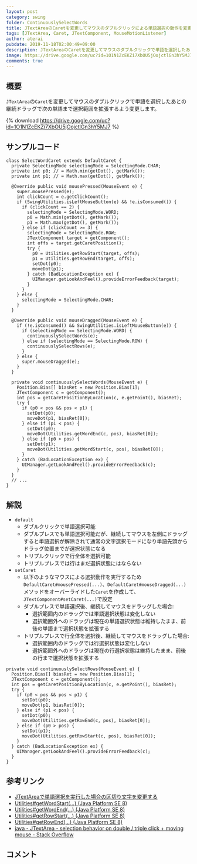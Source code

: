 ```yaml
---
layout: post
category: swing
folder: ContinuouslySelectWords
title: JTextAreaのCaretを変更してマウスのダブルクリックによる単語選択の動作を変更する
tags: [JTextArea, Caret, JTextComponent, MouseMotionListener]
author: aterai
pubdate: 2019-11-18T02:00:49+09:00
description: JTextAreaのCaretを変更してマウスのダブルクリックで単語を選択したあとの継続ドラッグで次の単語まで選択範囲を拡張するよう変更します。
image: https://drive.google.com/uc?id=1O1N1ZcEKZi7XbOU5jOojctlGn3hY5MJ7
comments: true
---
```

## 概要
`JTextArea`の`Caret`を変更してマウスのダブルクリックで単語を選択したあとの継続ドラッグで次の単語まで選択範囲を拡張するよう変更します。

{% download https://drive.google.com/uc?id=1O1N1ZcEKZi7XbOU5jOojctlGn3hY5MJ7 %}

## サンプルコード
<pre class="prettyprint"><code>class SelectWordCaret extends DefaultCaret {
  private SelectingMode selectingMode = SelectingMode.CHAR;
  private int p0; // = Math.min(getDot(), getMark());
  private int p1; // = Math.max(getDot(), getMark());

  @Override public void mousePressed(MouseEvent e) {
    super.mousePressed(e);
    int clickCount = e.getClickCount();
    if (SwingUtilities.isLeftMouseButton(e) &amp;&amp; !e.isConsumed()) {
      if (clickCount == 2) {
        selectingMode = SelectingMode.WORD;
        p0 = Math.min(getDot(), getMark());
        p1 = Math.max(getDot(), getMark());
      } else if (clickCount &gt;= 3) {
        selectingMode = SelectingMode.ROW;
        JTextComponent target = getComponent();
        int offs = target.getCaretPosition();
        try {
          p0 = Utilities.getRowStart(target, offs);
          p1 = Utilities.getRowEnd(target, offs);
          setDot(p0);
          moveDot(p1);
        } catch (BadLocationException ex) {
          UIManager.getLookAndFeel().provideErrorFeedback(target);
        }
      }
    } else {
      selectingMode = SelectingMode.CHAR;
    }
  }

  @Override public void mouseDragged(MouseEvent e) {
    if (!e.isConsumed() &amp;&amp; SwingUtilities.isLeftMouseButton(e)) {
      if (selectingMode == SelectingMode.WORD) {
        continuouslySelectWords(e);
      } else if (selectingMode == SelectingMode.ROW) {
        continuouslySelectRows(e);
      }
    } else {
      super.mouseDragged(e);
    }
  }

  private void continuouslySelectWords(MouseEvent e) {
    Position.Bias[] biasRet = new Position.Bias[1];
    JTextComponent c = getComponent();
    int pos = getCaretPositionByLocation(c, e.getPoint(), biasRet);
    try {
      if (p0 &lt; pos &amp;&amp; pos &lt; p1) {
        setDot(p0);
        moveDot(p1, biasRet[0]);
      } else if (p1 &lt; pos) {
        setDot(p0);
        moveDot(Utilities.getWordEnd(c, pos), biasRet[0]);
      } else if (p0 &gt; pos) {
        setDot(p1);
        moveDot(Utilities.getWordStart(c, pos), biasRet[0]);
      }
    } catch (BadLocationException ex) {
      UIManager.getLookAndFeel().provideErrorFeedback(c);
    }
  }
  // ...
}
</code></pre>

## 解説
- `default`
    - ダブルクリックで単語選択可能
    - ダブルプレスでも単語選択可能だが、継続してマウスを左側にドラッグすると単語選択が解除されて通常の文字選択モードになり単語先頭からドラッグ位置までが選択状態になる
    - トリプルクリックで行全体を選択可能
    - トリプルプレスでは行はまだ選択状態にはならない
- `setCaret`
    - 以下のようなマウスによる選択動作を実行するため`DefaultCaret#mousePressed(...)`、`DefaultCaret#mouseDragged(...)`メソッドをオーバーライドした`Caret`を作成して、`JTextComponent#setCaret(...)`で設定
    - ダブルプレスで単語選択後、継続してマウスをドラッグした場合:
        - 選択範囲内のドラッグでは単語選択状態は変化しない
        - 選択範囲外へのドラッグは現在の単語選択状態は維持したまま、前後の単語まで選択状態を拡張する
    - トリプルプレスで行全体を選択後、継続してマウスをドラッグした場合:
        - 選択範囲内のドラッグでは行選択状態は変化しない
        - 選択範囲外へのドラッグは現在の行選択状態は維持したまま、前後の行まで選択状態を拡張する

<!-- dummy comment line for breaking list -->

<pre class="prettyprint"><code>private void continuouslySelectRows(MouseEvent e) {
  Position.Bias[] biasRet = new Position.Bias[1];
  JTextComponent c = getComponent();
  int pos = getCaretPositionByLocation(c, e.getPoint(), biasRet);
  try {
    if (p0 &lt; pos &amp;&amp; pos &lt; p1) {
      setDot(p0);
      moveDot(p1, biasRet[0]);
    } else if (p1 &lt; pos) {
      setDot(p0);
      moveDot(Utilities.getRowEnd(c, pos), biasRet[0]);
    } else if (p0 &gt; pos) {
      setDot(p1);
      moveDot(Utilities.getRowStart(c, pos), biasRet[0]);
    }
  } catch (BadLocationException ex) {
    UIManager.getLookAndFeel().provideErrorFeedback(c);
  }
}
</code></pre>

## 参考リンク
- [JTextAreaで単語選択を実行した場合の区切り文字を変更する](https://ateraimemo.com/Swing/SelectWordAction.html)
- [Utilities#getWordStart(...) (Java Platform SE 8)](https://docs.oracle.com/javase/jp/8/docs/api/javax/swing/text/Utilities.html#getWordStart-javax.swing.text.JTextComponent-int-)
- [Utilities#getWordEnd(...) (Java Platform SE 8)](https://docs.oracle.com/javase/jp/8/docs/api/javax/swing/text/Utilities.html#getWordEnd-javax.swing.text.JTextComponent-int-)
- [Utilities#getRowStart(...) (Java Platform SE 8)](https://docs.oracle.com/javase/jp/8/docs/api/javax/swing/text/Utilities.html#getRowStart-javax.swing.text.JTextComponent-int-)
- [Utilities#getRowEnd(...) (Java Platform SE 8)](https://docs.oracle.com/javase/jp/8/docs/api/javax/swing/text/Utilities.html#getRowEnd-javax.swing.text.JTextComponent-int-)
- [java - JTextArea - selection behavior on double / triple click + moving mouse - Stack Overflow](https://stackoverflow.com/questions/58690711/jtextarea-selection-behavior-on-double-triple-click-moving-mouse)

<!-- dummy comment line for breaking list -->

## コメント
